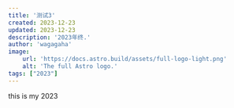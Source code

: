 ```yaml
---
title: '测试3'
created: 2023-12-23
updated: 2023-12-23
description: '2023年终.'
author: 'wagagaha'
image:
    url: 'https://docs.astro.build/assets/full-logo-light.png'
    alt: 'The full Astro logo.'
tags: ["2023"]
---
```


this is my 2023
